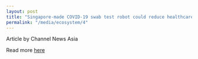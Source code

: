 ```yaml
---
layout: post
title: "Singapore-made COVID-19 swab test robot could reduce healthcare workers' risk of infection"
permalink: "/media/ecosystem/4"
---
```

Article by Channel News Asia

Read more [here](https://www.channelnewsasia.com/news/singapore/covid-19-singapore-swab-robot-reduces-risk-healthcare-workers-13129570)